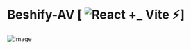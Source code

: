 # Beshify-AV [  ![React](https://img.shields.io/badge/react-%2320232a.svg?style=flat&logo=react&logoColor=%2361DAFB) +_ Vite ⚡]
![image](https://github.com/pastaChaeng/Beshify-Entry/assets/123816211/af42c1a4-7ef8-45ff-b1ac-6359a7f133a5)



